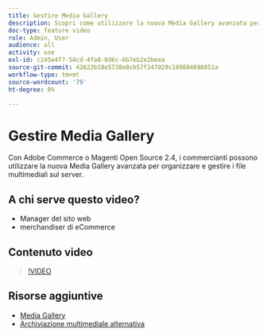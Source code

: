 ```yaml
---
title: Gestire Media Gallery
description: Scopri come utilizzare la nuova Media Gallery avanzata per organizzare e gestire i file multimediali sul server.
doc-type: feature video
role: Admin, User
audience: all
activity: use
exl-id: c245e4f7-54cd-4fa8-8d6c-6b7eb2e2beea
source-git-commit: 42622b18e5738e8cb57f247029c189884698851a
workflow-type: tm+mt
source-wordcount: '79'
ht-degree: 0%

---
```


# Gestire Media Gallery

Con Adobe Commerce o Magenti Open Source 2.4, i commercianti possono utilizzare la nuova Media Gallery avanzata per organizzare e gestire i file multimediali sul server.

## A chi serve questo video?

- Manager del sito web
- merchandiser di eCommerce

## Contenuto video

>[!VIDEO](https://video.tv.adobe.com/v/343785?quality=12&learn=on)

## Risorse aggiuntive

- [Media Gallery](https://docs.magento.com/user-guide/cms/media-gallery.html)
- [Archiviazione multimediale alternativa](https://docs.magento.com/user-guide/system/media-storage.html)
